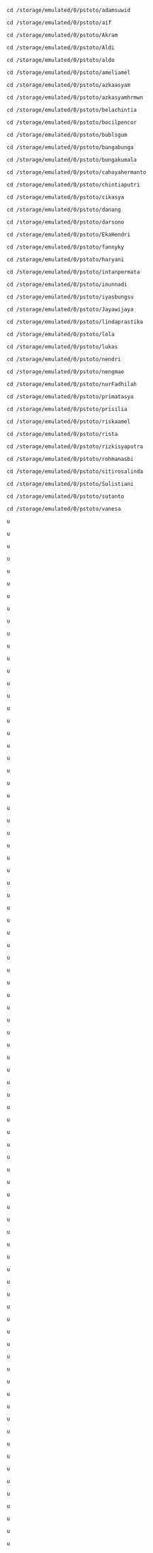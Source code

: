 ```
cd /storage/emulated/0/pstoto/adamsuwid
```
```
cd /storage/emulated/0/pstoto/aif
```
```
cd /storage/emulated/0/pstoto/Akram
```
```
cd /storage/emulated/0/pstoto/Aldi
```
```
cd /storage/emulated/0/pstoto/aldo
```
```
cd /storage/emulated/0/pstoto/ameliamel
```
```
cd /storage/emulated/0/pstoto/azkaasyam
```
```
cd /storage/emulated/0/pstoto/azkasyamhrmwn
```
```
cd /storage/emulated/0/pstoto/belachintia
```
```
cd /storage/emulated/0/pstoto/bocilpencor
```
```
cd /storage/emulated/0/pstoto/bublsgum
```
```
cd /storage/emulated/0/pstoto/bungabunga
```
```
cd /storage/emulated/0/pstoto/bungakumala
```
```
cd /storage/emulated/0/pstoto/cahayahermanto
```
```
cd /storage/emulated/0/pstoto/chintiaputri
```
```
cd /storage/emulated/0/pstoto/cikasya
```
```
cd /storage/emulated/0/pstoto/danang
```
```
cd /storage/emulated/0/pstoto/darsono
```
```
cd /storage/emulated/0/pstoto/EkaHendri
```
```
cd /storage/emulated/0/pstoto/fannyky
```
```
cd /storage/emulated/0/pstoto/haryani
```
```
cd /storage/emulated/0/pstoto/intanpermata
```
```
cd /storage/emulated/0/pstoto/inunnadi
```
```
cd /storage/emulated/0/pstoto/iyasbungsu
```
```
cd /storage/emulated/0/pstoto/Jayawijaya
```
```
cd /storage/emulated/0/pstoto/lindaprastika
```
```
cd /storage/emulated/0/pstoto/lola
```
```
cd /storage/emulated/0/pstoto/lukas
```
```
cd /storage/emulated/0/pstoto/nendri
```
```
cd /storage/emulated/0/pstoto/nengmae
```
```
cd /storage/emulated/0/pstoto/nurFadhilah
```
```
cd /storage/emulated/0/pstoto/primatasya
```
```
cd /storage/emulated/0/pstoto/prisilia
```
```
cd /storage/emulated/0/pstoto/riskaamel
```
```
cd /storage/emulated/0/pstoto/rista
```
```
cd /storage/emulated/0/pstoto/rizkisyaputra
```
```
cd /storage/emulated/0/pstoto/rohmanasbi
```
```
cd /storage/emulated/0/pstoto/sitirosalinda
```
```
cd /storage/emulated/0/pstoto/Sulistiani
```
```
cd /storage/emulated/0/pstoto/sutanto
```
```
cd /storage/emulated/0/pstoto/vanesa
```
```
u
```
```
u
```
```
u
```
```
u
```
```
u
```
```
u
```
```
u
```
```
u
```
```
u
```
```
u
```
```
u
```
```
u
```
```
u
```
```
u
```
```
u
```
```
u
```
```
u
```
```
u
```
```
u
```
```
u
```
```
u
```
```
u
```
```
u
```
```
u
```
```
u
```
```
u
```
```
u
```
```
u
```
```
u
```
```
u
```
```
u
```
```
u
```
```
u
```
```
u
```
```
u
```
```
u
```
```
u
```
```
u
```
```
u
```
```
u
```
```
u
```
```
u
```
```
u
```
```
u
```
```
u
```
```
u
```
```
u
```
```
u
```
```
u
```
```
u
```
```
u
```
```
u
```
```
u
```
```
u
```
```
u
```
```
u
```
```
u
```
```
u
```
```
u
```
```
u
```
```
u
```
```
u
```
```
u
```
```
u
```
```
u
```
```
u
```
```
u
```
```
u
```
```
u
```
```
u
```
```
u
```
```
u
```
```
u
```
```
u
```
```
u
```
```
u
```
```
u
```
```
u
```
```
u
```
```
u
```
```
u
```
```
u
```
```
u
```


